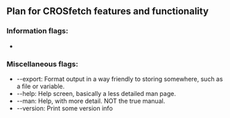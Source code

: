 ## Plan for CROSfetch features and functionality

### Information flags:
 - 


### Miscellaneous flags:
 - --export: Format output in a way friendly to storing somewhere, such as a file or variable.
 - --help: Help screen, basically a less detailed man page.
 - --man: Help, with more detail. NOT the true manual.
 - --version: Print some version info
